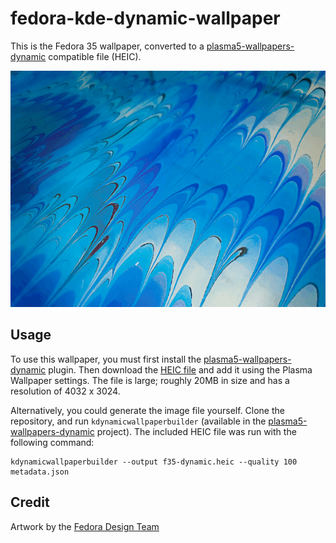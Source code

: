 # fedora-kde-dynamic-wallpaper

This is the Fedora 35 wallpaper, converted to a
[plasma5-wallpapers-dynamic](https://github.com/zzag/plasma5-wallpapers-dynamic)
compatible file (HEIC).

![preview](preview.gif)

## Usage

To use this wallpaper, you must first install the
[plasma5-wallpapers-dynamic](https://github.com/zzag/plasma5-wallpapers-dynamic)
plugin. Then download the
[HEIC file](https://github.com/subpop/fedora-kde-dynamic-wallpaper/blob/f35/f35-dynamic.heic)
and add it using the Plasma Wallpaper settings. The file is large; roughly 20MB
in size and has a resolution of 4032 x 3024.

Alternatively, you could generate the image file yourself. Clone the repository,
and run `kdynamicwallpaperbuilder` (available in the
[plasma5-wallpapers-dynamic](https://github.com/zzag/plasma5-wallpapers-dynamic)
project). The included HEIC file was run with the
following command:

```
kdynamicwallpaperbuilder --output f35-dynamic.heic --quality 100 metadata.json
```

## Credit

Artwork by the [Fedora Design Team](https://github.com/fedoradesign/)
